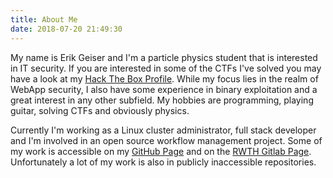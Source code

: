 ```yaml
---
title: About Me
date: 2018-07-20 21:49:30
---
```


My name is Erik Geiser and I'm a particle physics student that is interested in IT security. If you are interested in some of the CTFs I've solved you may have a look at my [Hack The Box Profile](https://www.hackthebox.eu/profile/10166). While my focus lies in the realm of WebApp security, I also have some experience in binary exploitation and a great interest in any other subfield. My hobbies are programming, playing guitar, solving CTFs and obviously physics.

Currently I'm working as a Linux cluster administrator, full stack developer and I'm involved in an open source workflow management project. Some of my work is accessible on my [GitHub Page](https://github.com/erikgeiser) and on the [RWTH Gitlab Page](https://git.rwth-aachen.de/erik.geiser). Unfortunately a lot of my work is also in publicly inaccessible repositories.
